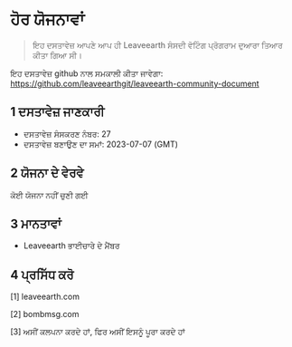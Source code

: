 # ਹੋਰ ਯੋਜਨਾਵਾਂ

>ਇਹ ਦਸਤਾਵੇਜ਼ ਆਪਣੇ ਆਪ ਹੀ Leaveearth ਸੰਸਦੀ ਵੋਟਿੰਗ ਪ੍ਰੋਗਰਾਮ ਦੁਆਰਾ ਤਿਆਰ ਕੀਤਾ ਗਿਆ ਸੀ।

ਇਹ ਦਸਤਾਵੇਜ਼ github ਨਾਲ ਸਮਕਾਲੀ ਕੀਤਾ ਜਾਵੇਗਾ: https://github.com/leaveearthgit/leaveearth-community-document

## 1 ਦਸਤਾਵੇਜ਼ ਜਾਣਕਾਰੀ

- ਦਸਤਾਵੇਜ਼ ਸੰਸਕਰਣ ਨੰਬਰ: 27
- ਦਸਤਾਵੇਜ਼ ਬਣਾਉਣ ਦਾ ਸਮਾਂ: 2023-07-07 (GMT)

## 2 ਯੋਜਨਾ ਦੇ ਵੇਰਵੇ

ਕੋਈ ਯੋਜਨਾ ਨਹੀਂ ਚੁਣੀ ਗਈ

## 3 ਮਾਨਤਾਵਾਂ
* Leaveearth ਭਾਈਚਾਰੇ ਦੇ ਮੈਂਬਰ

## 4 ਪ੍ਰਸਿੱਧ ਕਰੋ
[1] leaveearth.com

[2] bombmsg.com

[3] ਅਸੀਂ ਕਲਪਨਾ ਕਰਦੇ ਹਾਂ, ਫਿਰ ਅਸੀਂ ਇਸਨੂੰ ਪੂਰਾ ਕਰਦੇ ਹਾਂ